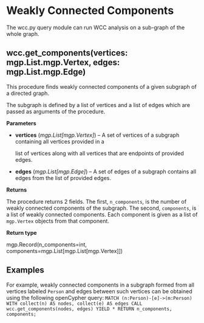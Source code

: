 # Weakly Connected Components

The wcc.py query module can run WCC analysis on a sub-graph of the whole graph.

## wcc.get\_components\(vertices: mgp.List.mgp.Vertex, edges: mgp.List.mgp.Edge\)

This procedure finds weakly connected components of a given subgraph of a directed graph.

The subgraph is defined by a list of vertices and a list of edges which are passed as arguments of the procedure.

**Parameters**

* **vertices** \(_mgp.List\[mgp.Vertex\]_\) – A set of vertices of a subgraph containing all vertices provided in a

  list of vertices along with all vertices that are endpoints of provided edges.

* **edges** \(_mgp.List\[mgp.Edge\]_\) – A set of edges of a subgraph contains all edges from the list of provided edges.

**Returns**

The procedure returns 2 fields. The first, `n_components`, is the number of weakly connected components of the subgraph. The second, `components`, is a list of weakly connected components. Each component is given as a list of `mgp.Vertex` objects from that component.

**Return type**

mgp.Record\(n\_components=int, components=mgp.List\[mgp.List\[mgp.Vertex\]\]\)

## Examples

For example, weakly connected components in a subgraph formed from all vertices labeled `Person` and edges between such vertices can be obtained using the following openCypher query: `MATCH (n:Person)-[e]->(m:Person) WITH collect(n) AS nodes, collect(e) AS edges CALL wcc.get_components(nodes, edges) YIELD * RETURN n_components, components;`

